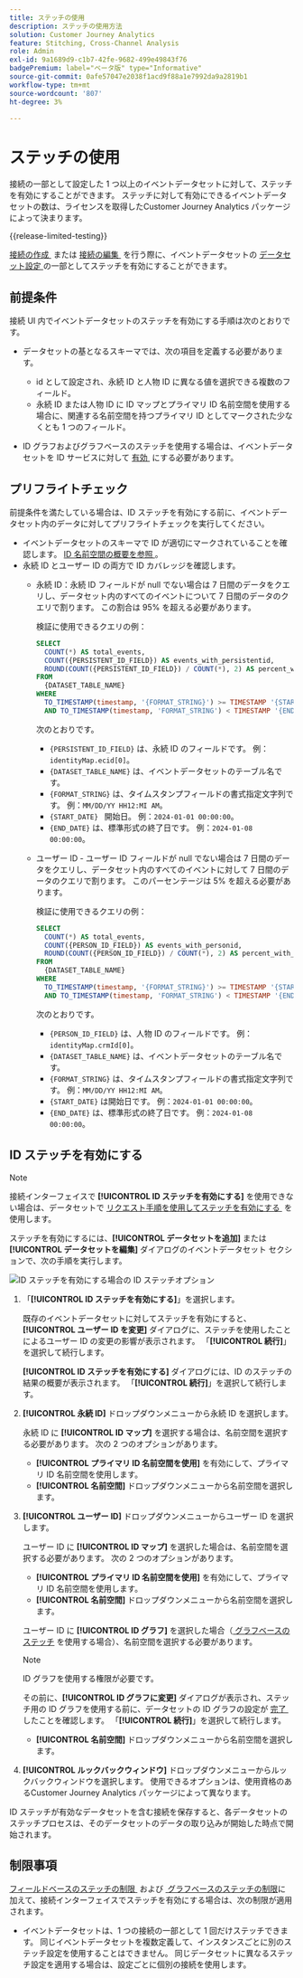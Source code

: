 ```yaml
---
title: ステッチの使用
description: ステッチの使用方法
solution: Customer Journey Analytics
feature: Stitching, Cross-Channel Analysis
role: Admin
exl-id: 9a1689d9-c1b7-42fe-9682-499e49843f76
badgePremium: label="ベータ版" type="Informative"
source-git-commit: 0afe57047e2038f1acd9f88a1e7992da9a2819b1
workflow-type: tm+mt
source-wordcount: '807'
ht-degree: 3%

---
```


# ステッチの使用

接続の一部として設定した 1 つ以上のイベントデータセットに対して、ステッチを有効にすることができます。 ステッチに対して有効にできるイベントデータセットの数は、ライセンスを取得したCustomer Journey Analytics パッケージによって決まります。

{{release-limited-testing}}

[&#x200B; 接続の作成 &#x200B;](/help/connections/create-connection.md#dataset-settings) または [&#x200B; 接続の編集 &#x200B;](/help/connections/create-connection.md) を行う際に、イベントデータセットの [&#x200B; データセット設定 &#x200B;](/help/connections/manage-connections.md#edit-a-connection) の一部としてステッチを有効にすることができます。

## 前提条件

接続 UI 内でイベントデータセットのステッチを有効にする手順は次のとおりです。

* データセットの基となるスキーマでは、次の項目を定義する必要があります。

   * id として設定され、永続 ID と人物 ID に異なる値を選択できる複数のフィールド。
   * 永続 ID または人物 ID に ID マップとプライマリ ID 名前空間を使用する場合に、関連する名前空間を持つプライマリ ID としてマークされた少なくとも 1 つのフィールド。

* ID グラフおよびグラフベースのステッチを使用する場合は、イベントデータセットを ID サービスに対して [&#x200B; 有効 &#x200B;](/help/stitching/faq.md#enable-a-dataset-for-the-identity-service) にする必要があります。


## プリフライトチェック

前提条件を満たしている場合は、ID ステッチを有効にする前に、イベントデータセット内のデータに対してプリフライトチェックを実行してください。

* イベントデータセットのスキーマで ID が適切にマークされていることを確認します。 [ID 名前空間の概要を参照 &#x200B;](https://experienceleague.adobe.com/ja/docs/experience-platform/identity/features/namespaces)。
* 永続 ID とユーザー ID の両方で ID カバレッジを確認します。
   * 永続 ID：永続 ID フィールドが null でない場合は 7 日間のデータをクエリし、データセット内のすべてのイベントについて 7 日間のデータのクエリで割ります。 この割合は 95% を超える必要があります。

     検証に使用できるクエリの例：

     ```sql
     SELECT
       COUNT(*) AS total_events,
       COUNT({PERSISTENT_ID_FIELD}) AS events_with_persistentid,
       ROUND(COUNT({PERSISTENT_ID_FIELD}) / COUNT(*), 2) AS percent_with_persistentid_not_null
     FROM 
       {DATASET_TABLE_NAME}
     WHERE
       TO_TIMESTAMP(timestamp, '{FORMAT_STRING}') >= TIMESTAMP '{START_DATE}'
       AND TO_TIMESTAMP(timestamp, 'FORMAT_STRING') < TIMESTAMP '{END_DATE}';
     ```

     次のとおりです。

      * `{PERSISTENT_ID_FIELD}` は、永続 ID のフィールドです。 例：`identityMap.ecid[0]`。
      * `{DATASET_TABLE_NAME}` は、イベントデータセットのテーブル名です。
      * `{FORMAT_STRING}` は、タイムスタンプフィールドの書式指定文字列です。 例：`MM/DD/YY HH12:MI AM`。
      * `{START_DATE} ` 開始日。 例：`2024-01-01 00:00:00`。
      * `{END_DATE}` は、標準形式の終了日です。 例：`2024-01-08 00:00:00`。


   * ユーザー ID - ユーザー ID フィールドが null でない場合は 7 日間のデータをクエリし、データセット内のすべてのイベントに対して 7 日間のデータのクエリで割ります。 このパーセンテージは 5% を超える必要があります。

     検証に使用できるクエリの例：

     ```sql
     SELECT
       COUNT(*) AS total_events,
       COUNT({PERSON_ID_FIELD}) AS events_with_personid,
       ROUND(COUNT({PERSON_ID_FIELD}) / COUNT(*), 2) AS percent_with_personid_not_null
     FROM 
       {DATASET_TABLE_NAME}
     WHERE
       TO_TIMESTAMP(timestamp, '{FORMAT_STRING}') >= TIMESTAMP '{START_DATE}'
       AND TO_TIMESTAMP(timestamp, 'FORMAT_STRING') < TIMESTAMP '{END_DATE}';
     ```

     次のとおりです。

      * `{PERSON_ID_FIELD}` は、人物 ID のフィールドです。 例：`identityMap.crmId[0]`。
      * `{DATASET_TABLE_NAME}` は、イベントデータセットのテーブル名です。
      * `{FORMAT_STRING}` は、タイムスタンプフィールドの書式指定文字列です。 例：`MM/DD/YY HH12:MI AM`。
      * `{START_DATE}` は開始日です。 例：`2024-01-01 00:00:00`。
      * `{END_DATE}` は、標準形式の終了日です。 例：`2024-01-08 00:00:00`。



## ID ステッチを有効にする

>[!NOTE]
>
>接続インターフェイスで **[!UICONTROL ID ステッチを有効にする]** を使用できない場合は、データセットで [&#x200B; リクエスト手順を使用してステッチを有効にする &#x200B;](/help/stitching/use-stitching.md) を使用します。



ステッチを有効にするには、**[!UICONTROL データセットを追加]** または **[!UICONTROL データセットを編集]** ダイアログのイベントデータセット セクションで、次の手順を実行します。

![ID ステッチを有効にする場合の ID ステッチオプション &#x200B;](assets/identity-stitching-ui.png)

1. 「**[!UICONTROL ID ステッチを有効にする]**」を選択します。

   既存のイベントデータセットに対してステッチを有効にすると、**[!UICONTROL ユーザー ID を変更]** ダイアログに、ステッチを使用したことによるユーザー ID の変更の影響が表示されます。 「**[!UICONTROL 続行]**」を選択して続行します。

   **[!UICONTROL ID ステッチを有効にする]** ダイアログには、ID のステッチの結果の概要が表示されます。 「**[!UICONTROL 続行]**」を選択して続行します。

1. **[!UICONTROL 永続 ID]** ドロップダウンメニューから永続 ID を選択します。

   永続 ID に **[!UICONTROL ID マップ]** を選択する場合は、名前空間を選択する必要があります。 次の 2 つのオプションがあります。

   * **[!UICONTROL プライマリ ID 名前空間を使用]** を有効にして、プライマリ ID 名前空間を使用します。
   * **[!UICONTROL 名前空間]** ドロップダウンメニューから名前空間を選択します。

1. **[!UICONTROL ユーザー ID]** ドロップダウンメニューからユーザー ID を選択します。

   ユーザー ID に **[!UICONTROL ID マップ]** を選択した場合は、名前空間を選択する必要があります。 次の 2 つのオプションがあります。

   * **[!UICONTROL プライマリ ID 名前空間を使用]** を有効にして、プライマリ ID 名前空間を使用します。
   * **[!UICONTROL 名前空間]** ドロップダウンメニューから名前空間を選択します。


   ユーザー ID に **[!UICONTROL ID グラフ]** を選択した場合（[&#x200B; グラフベースのステッチ &#x200B;](/help/stitching/gbs.md) を使用する場合）、名前空間を選択する必要があります。

   >[!NOTE]
   >
   >ID グラフを使用する権限が必要です。
   >

   その前に、**[!UICONTROL ID グラフに変更]** ダイアログが表示され、ステッチ用の ID グラフを使用する前に、データセットの ID グラフの設定が [&#x200B; 完了 &#x200B;](/help/stitching/faq.md#enable-a-dataset-for-the-identity-service) したことを確認します。 「**[!UICONTROL 続行]**」を選択して続行します。

   * **[!UICONTROL 名前空間]** ドロップダウンメニューから名前空間を選択します。


1. **[!UICONTROL ルックバックウィンドウ]** ドロップダウンメニューからルックバックウィンドウを選択します。 使用できるオプションは、使用資格のあるCustomer Journey Analytics パッケージによって異なります。

ID ステッチが有効なデータセットを含む接続を保存すると、各データセットのステッチプロセスは、そのデータセットのデータの取り込みが開始した時点で開始されます。

## 制限事項

[&#x200B; フィールドベースのステッチの制限 &#x200B;](/help/stitching/fbs.md#limitations) および [&#x200B; グラフベースのステッチの制限 &#x200B;](/help/stitching/gbs.md#limitations) に加えて、接続インターフェイスでステッチを有効にする場合は、次の制限が適用されます。

* イベントデータセットは、1 つの接続の一部として 1 回だけステッチできます。 同じイベントデータセットを複数定義して、インスタンスごとに別のステッチ設定を使用することはできません。 同じデータセットに異なるステッチ設定を適用する場合は、設定ごとに個別の接続を使用します。


